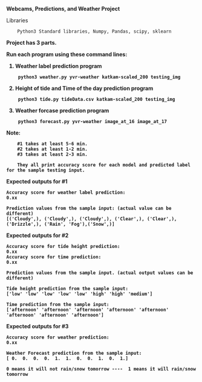 <b> Webcams, Predictions, and Weather Project </b>

Libraries
        
        Python3 Standard libraries, Numpy, Pandas, scipy, sklearn

<b>
Project has 3 parts.

Run each program using these command lines:


1. Weather label prediction program
	
        python3 weather.py yvr-weather katkam-scaled_200 testing_img 



2. Height of tide and Time of the day prediction program

        python3 tide.py tideData.csv katkam-scaled_200 testing_img


3. Weather forcase prediction program
	
        python3 forecast.py yvr-weather image_at_16 image_at_17


Note:


        #1 takes at least 5-6 min.
        #2 takes at least 1-2 min.
        #3 takes at least 2-3 min.
        
        They all print accuracy score for each model and predicted label for the sample testing input.


Expected outputs for #1
    
    Accuracy score for weather label prediction:
	0.xx

    Prediction values from the sample input: (actual value can be different)
	[('Cloudy',), ('Cloudy',), ('Cloudy',), ('Clear',), ('Clear',), ('Drizzle',), ('Rain', 'Fog'),('Snow',)]


Expected outputs for #2

    Accuracy score for tide height prediction:
	0.xx
	Accuracy score for time prediction:
	0.xx

    Prediction values from the sample input. (actual output values can be different)
	
	Tide height prediction from the sample input:
	['low' 'low' 'low' 'low' 'low' 'high' 'high' 'medium']

	Time prediction from the sample input:
	['afternoon' 'afternoon' 'afternoon' 'afternoon' 'afternoon' 'afternoon' 'afternoon' 'afternoon']

Expected outputs for #3

    Accuracy score for weather prediction:
	0.xx

    Weather Forecast prediction from the sample input:
	[ 0.  0.  0.  0.  1.  1.  0.  0.  1.  0.  1.]

    0 means it will not rain/snow tomorrow ----  1 means it will rain/snow tomorrow




